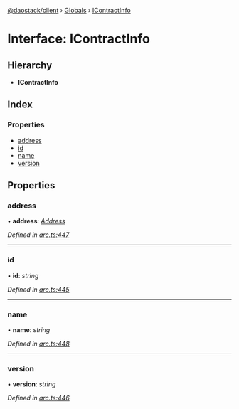 [@daostack/client](../README.md) › [Globals](../globals.md) › [IContractInfo](icontractinfo.md)

# Interface: IContractInfo

## Hierarchy

* **IContractInfo**

## Index

### Properties

* [address](icontractinfo.md#address)
* [id](icontractinfo.md#id)
* [name](icontractinfo.md#name)
* [version](icontractinfo.md#version)

## Properties

###  address

• **address**: *[Address](../globals.md#address)*

*Defined in [arc.ts:447](https://github.com/daostack/client/blob/c62f433/src/arc.ts#L447)*

___

###  id

• **id**: *string*

*Defined in [arc.ts:445](https://github.com/daostack/client/blob/c62f433/src/arc.ts#L445)*

___

###  name

• **name**: *string*

*Defined in [arc.ts:448](https://github.com/daostack/client/blob/c62f433/src/arc.ts#L448)*

___

###  version

• **version**: *string*

*Defined in [arc.ts:446](https://github.com/daostack/client/blob/c62f433/src/arc.ts#L446)*

